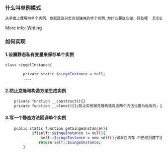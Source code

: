 ### 什么叫单例模式

``` bash
从字面上理解为单个实例，也就是说只负责创建类的单个实例.为什么要这么做，好处呢  其实这要看实际应用场景了.最常见的一个实例就是数据库连接类.假如在这种情况下不使 用单例的话，每次访问数据库就创建一个实例.
```

More info: [Writing](https://leeph86.me/doc/pattern-design/)


### 如何实现
  
#### 1.设置静态私有变量来保存单个实例

``` bash
class singelInstance{

   		private static $singeInstance = null;
   		....
```
#### 2.防止克隆和构造方法生成实例

``` bash
   	private function __construct(){}
   	private function __clone(){};防止实例被克隆构造将这两个方法设置为私有的，且没有实现的方法
```

#### 3.写一个静态方法回调单个实例

``` bash
	public static function getSingeInstance(){
   			if(self::$singeInstance != null){
   				self::$singeInstance = new self();如果在内存 中已经创建了这个实例则直接返回new self()当前了自身回实例   			}   			
               return self::$singeInstance;
   		}
```
